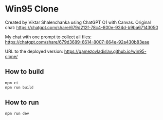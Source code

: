 # Win95 Clone

Created by Viktar Shalenchanka using ChatGPT O1 with Canvas.
Original chat: https://chatgpt.com/share/679d212f-78c4-800e-924d-b9ba67143050


My chat with one prompt to collect all files:
https://chatgpt.com/share/679d3689-6614-8007-864e-92a430b83eae

URL to the deployed version:
https://gamezovladislav.github.io/win95-clone/

## How to build

```bash
npm ci
npm run build
```

## How to run

```bash
npm run dev
```
